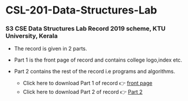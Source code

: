# CSL-201-Data-Structures-Lab

### S3 CSE Data Structures Lab Record 2019 scheme, KTU University, Kerala
- The record is given in 2 parts. 
- Part 1 is the front page of record and contains college logo,index etc.
- Part 2 contains the rest of the record i.e programs and algorithms.


    - Click here to download Part 1 of record 👉 <a href="allen part 1 ds.docx"> front page</a>
    - Click here to download Part 2 of record 👉 <a href="allen part 2 ds.odt"> Part 2</a>
